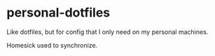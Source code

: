 # personal-dotfiles
Like dotfiles, but for config that I only need on my personal machines.

Homesick used to synchronize.
